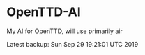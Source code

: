 # OpenTTD-AI
My AI for OpenTTD, will use primarily air

Latest backup: Sun Sep 29 19:21:01 UTC 2019
